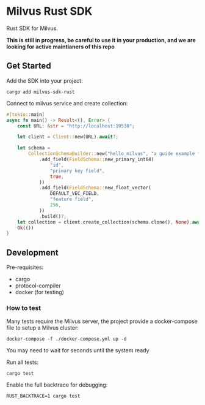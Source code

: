 # Milvus Rust SDK
Rust SDK for Milvus.

**This is still in progress, be careful to use it in your production, and we are looking for active maintianers of this repo**

## Get Started
Add the SDK into your project:
```
cargo add milvus-sdk-rust
```

Connect to milvus service and create collection:
```rust
#[tokio::main]
async fn main() -> Result<(), Error> {
    const URL: &str = "http://localhost:19530";

    let client = Client::new(URL).await?;

    let schema =
        CollectionSchemaBuilder::new("hello_milvus", "a guide example for milvus rust SDK")
            .add_field(FieldSchema::new_primary_int64(
                "id",
                "primary key field",
                true,
            ))
            .add_field(FieldSchema::new_float_vector(
                DEFAULT_VEC_FIELD,
                "feature field",
                256,
            ))
            .build()?;
    let collection = client.create_collection(schema.clone(), None).await?;
    Ok(())
}
```

## Development

Pre-requisites:
- cargo
- protocol-compiler
- docker (for testing)

### How to test
Many tests require the Milvus server, the project provide a docker-compose file to setup a Milvus cluster:
```
docker-compose -f ./docker-compose.yml up -d
```
You may need to wait for seconds until the system ready

Run all tests:
```
cargo test
```

Enable the full backtrace for debugging:
```
RUST_BACKTRACE=1 cargo test
```
